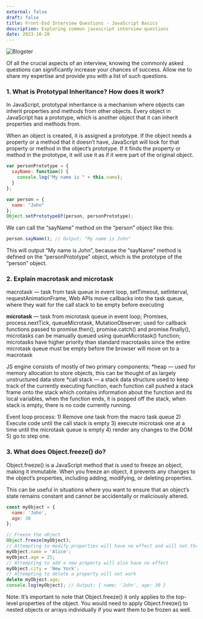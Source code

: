 ```yaml
---
external: false
draft: false
title: Front-End Interview Questions - JavaScript Basics
description: Exploring common javascript interview questions
date: 2023-10-28
---
```


![Blogster](/images/js1.png)

Of all the crucial aspects of an interview, knowing the commonly asked questions can significantly increase your chances of success. Allow me to share my expertise and provide you with a list of such questions.

### 1. What is Prototypal Inheritance? How does it work?

In JavaScript, prototypal inheritance is a mechanism where objects can inherit properties and methods from other objects. Every object in JavaScript has a prototype, which is another object that it can inherit properties and methods from.


When an object is created, it is assigned a prototype. If the object needs a property or a method that it doesn’t have, JavaScript will look for that property or method in the object’s prototype. If it finds the property or method in the prototype, it will use it as if it were part of the original object.

```javascript
var personPrototype = {
  sayName: function() {
    console.log("My name is " + this.name);
  }
};
```

```javascript
var person = {
  name: "John"
};
Object.setPrototypeOf(person, personPrototype);
```
We can call the “sayName” method on the “person” object like this:

```javascript
person.sayName(); // Output: "My name is John"
```

This will output “My name is John”, because the “sayName” method is defined on the “personPrototype” object, which is the prototype of the “person” object.

### 2. Explain macrotask and microtask
macrotask — task from task queue in event loop, setTimeout, setInterval, requestAnimationFrame, Web APIs move callbacks into the task queue, where they wait for the call stack to be empty before executing

**microtask** — task from microtask queue in event loop; Promises, process.nextTick, queueMicrotask, MutationObserver; used for callback functions passed to promise.then(), promise.catch() and promise.finally(), microtasks can be manually queued using queueMicrotask() function; microtasks have higher priority than standard macrotasks since the entire microtask queue must be empty before the browser will move on to a macrotask

JS engine consists of mostly of two primary components: *heap — used for memory allocation to store objects, this can be thought of as largely unstructured data store *call stack — a stack data structure used to keep track of the currently executing function, each function call pushed a stack frame onto the stack which contains information about the function and its local variables, when the function ends, it is popped off the stack, when stack is empty, there is no code currently running.

Event loop process: 1) Remove one task from the macro task queue 2) Execute code until the call stack is empty 3) execute microtask one at a time until the microtask queue is empty 4) render any changes to the DOM 5) go to step one.

### 3. What does Object.freeze() do?
Object.freeze() is a JavaScript method that is used to freeze an object, making it immutable. When you freeze an object, it prevents any changes to the object’s properties, including adding, modifying, or deleting properties.

This can be useful in situations where you want to ensure that an object’s state remains constant and cannot be accidentally or maliciously altered.

```javascript
const myObject = {
  name: 'John',
  age: 30
};
```

```javascript
// Freeze the object
Object.freeze(myObject);
// Attempting to modify properties will have no effect and will not throw an error
myObject.name = 'Alice';
myObject.age = 25;
// Attempting to add a new property will also have no effect
myObject.city = 'New York';
// Attempting to delete a property will not work
delete myObject.age;
console.log(myObject); // Output: { name: 'John', age: 30 }
```
Note: It’s important to note that Object.freeze() it only applies to the top-level properties of the object. You would need to apply Object.freeze() to nested objects or arrays individually if you want them to be frozen as well.